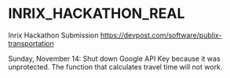 # INRIX_HACKATHON_REAL


Inrix Hackathon Submission 
https://devpost.com/software/publix-transportation


Sunday, November 14: Shut down Google API Key because it was unprotected. The function that calculates travel time will not work.
